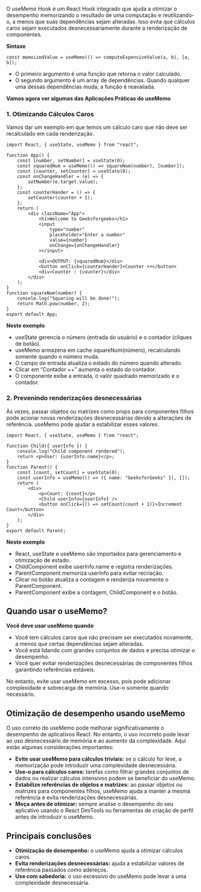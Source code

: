 O useMemo Hook é um React Hook integrado que ajuda a otimizar o desempenho memorizando o resultado de uma computação e reutilizando-o, a menos que suas dependências sejam alteradas. Isso evita que cálculos caros sejam executados desnecessariamente durante a renderização de componentes.

****Sintaxe****

```
const memoizedValue = useMemo(() => computeExpensiveValue(a, b), [a, b]);
```

- O primeiro argumento é uma função que retorna o valor calculado.
- O segundo argumento é um array de dependências. Quando qualquer uma dessas dependências muda, a função é reavaliada.

****Vamos agora ver algumas das Aplicações Práticas do useMemo****

### 1. Otimizando Cálculos Caros

Vamos dar um exemplo em que temos um cálculo caro que não deve ser recalculado em cada renderização.
```
import React, { useState, useMemo } from "react";

function App() {
    const [number, setNumber] = useState(0);
    const squaredNum = useMemo(() => squareNum(number), [number]);
    const [counter, setCounter] = useState(0);
    const onChangeHandler = (e) => {
        setNumber(e.target.value);
    };
    const counterHander = () => {
        setCounter(counter + 1);
    };
    return (
        <div className="App">
            <h1>Welcome to Geeksforgeeks</h1>
            <input
                type="number"
                placeholder="Enter a number"
                value={number}
                onChange={onChangeHandler}
            ></input>

            <div>OUTPUT: {squaredNum}</div>
            <button onClick={counterHander}>Counter ++</button>
            <div>Counter : {counter}</div>
        </div>
    );
}
function squareNum(number) {
    console.log("Squaring will be done!");
    return Math.pow(number, 2);
}
export default App;
```

****Neste exemplo****

- useState gerencia o número (entrada do usuário) e o contador (cliques de botão).
- useMemo armazena em cache squareNum(número), recalculando somente quando o número muda.
- O campo de entrada atualiza o estado do número quando alterado.
- Clicar em “Contador ++” aumenta o estado do contador.
- O componente exibe a entrada, o valor quadrado memorizado e o contador.

### ****2. Prevenindo renderizações desnecessárias****

Às vezes, passar objetos ou matrizes como props para componentes filhos pode acionar novas renderizações desnecessárias devido a alterações de referência. useMemo pode ajudar a estabilizar esses valores.
```
import React, { useState, useMemo } from "react";

function Child({ userInfo }) {
    console.log("Child component rendered");
    return <p>User: {userInfo.name}</p>;
}
function Parent() {
    const [count, setCount] = useState(0);
    const userInfo = useMemo(() => ({ name: "GeeksforGeeks" }), []);
    return (
        <div>
            <p>Count: {count}</p>
            <Child userInfo={userInfo} />
            <button onClick={() => setCount(count + 1)}>Increment Count</button>
        </div>
    );
}
export default Parent;
```

****Neste exemplo****

- React, useState e useMemo são importados para gerenciamento e otimização de estado.
- ChildComponent exibe userInfo.name e registra renderizações.
- ParentComponent memoriza userInfo para evitar recriação.
- Clicar no botão atualiza a contagem e renderiza novamente o ParentComponent.
- ParentComponent exibe a contagem, ChildComponent e o botão.

## Quando usar o useMemo?

****Você deve usar useMemo quando****

- Você tem cálculos caros que não precisam ser executados novamente, a menos que certas dependências sejam alteradas.
- Você está lidando com grandes conjuntos de dados e precisa otimizar o desempenho.
- Você quer evitar renderizações desnecessárias de componentes filhos garantindo referências estáveis.

No entanto, evite usar useMemo em excesso, pois pode adicionar complexidade e sobrecarga de memória. Use-o somente quando necessário.

## Otimização de desempenho usando useMemo

O uso correto do useMemo pode melhorar significativamente o desempenho de aplicativos React. No entanto, o uso incorreto pode levar ao uso desnecessário de memória e ao aumento da complexidade. Aqui estão algumas considerações importantes:

- ****Evite usar useMemo para cálculos triviais:**** se o cálculo for leve, a memorização pode introduzir uma complexidade desnecessária.
- ****Use-o para cálculos caros:**** tarefas como filtrar grandes conjuntos de dados ou realizar cálculos intensivos podem se beneficiar do useMemo.
- ****Estabilize referências de objetos e matrizes:**** ao passar objetos ou matrizes para componentes filhos, useMemo ajuda a manter a mesma referência e evita renderizações desnecessárias.
- ****Meça antes de otimizar:**** sempre analise o desempenho do seu aplicativo usando o React DevTools ou ferramentas de criação de perfil antes de introduzir o useMemo.

## Principais conclusões

- ****Otimização de desempenho:**** o useMemo ajuda a otimizar cálculos caros.
- ****Evita renderizações desnecessárias:**** ajuda a estabilizar valores de referência passados ​​como adereços.
- ****Use com sabedoria:**** o uso excessivo do useMemo pode levar a uma complexidade desnecessária.



